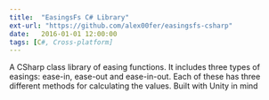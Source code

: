 ```yaml
---
title:  "EasingsFs C# Library"
ext-url: "https://github.com/alex00fer/easingsfs-csharp"
date:   2016-01-01 12:00:00
tags: [C#, Cross-platform]
---
```

A CSharp class library of easing functions. It includes three types of easings: ease-in, ease-out and ease-in-out. Each of these has three different methods for calculating the values. Built with Unity in mind